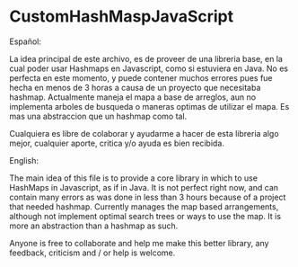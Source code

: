 # CustomHashMaspJavaScript
Español:

La idea principal de este archivo, es de proveer de una libreria base, en la cual poder usar Hashmaps en Javascript, como si estuviera en Java. No es perfecta en este momento, y puede contener muchos errores pues fue hecha en menos de 3 horas a causa de un proyecto que necesitaba hashmap.
Actualmente maneja el mapa a base de arreglos, aun no implementa arboles de busqueda o maneras optimas de utilizar el mapa. Es mas una abstraccion que un hashmap como tal.

Cualquiera es libre de colaborar y ayudarme a hacer de esta libreria algo mejor, cualquier aporte, critica y/o ayuda es bien recibida.

English:

The main idea of this file is to provide a core library in which to use HashMaps in Javascript, as if in Java. It is not perfect right now, and can contain many errors as was done in less than 3 hours because of a project that needed hashmap.
Currently manages the map based arrangements, although not implement optimal search trees or ways to use the map. It is more an abstraction than a hashmap as such.

Anyone is free to collaborate and help me make this better library, any feedback, criticism and / or help is welcome.

